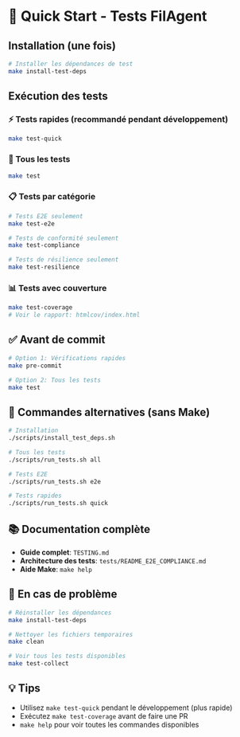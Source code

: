 # 🚀 Quick Start - Tests FilAgent

## Installation (une fois)

```bash
# Installer les dépendances de test
make install-test-deps
```

## Exécution des tests

### ⚡ Tests rapides (recommandé pendant développement)
```bash
make test-quick
```

### 🧪 Tous les tests
```bash
make test
```

### 📋 Tests par catégorie

```bash
# Tests E2E seulement
make test-e2e

# Tests de conformité seulement
make test-compliance

# Tests de résilience seulement
make test-resilience
```

### 📊 Tests avec couverture
```bash
make test-coverage
# Voir le rapport: htmlcov/index.html
```

## ✅ Avant de commit

```bash
# Option 1: Vérifications rapides
make pre-commit

# Option 2: Tous les tests
make test
```

## 🔧 Commandes alternatives (sans Make)

```bash
# Installation
./scripts/install_test_deps.sh

# Tous les tests
./scripts/run_tests.sh all

# Tests E2E
./scripts/run_tests.sh e2e

# Tests rapides
./scripts/run_tests.sh quick
```

## 📚 Documentation complète

- **Guide complet**: `TESTING.md`
- **Architecture des tests**: `tests/README_E2E_COMPLIANCE.md`
- **Aide Make**: `make help`

## 🐛 En cas de problème

```bash
# Réinstaller les dépendances
make install-test-deps

# Nettoyer les fichiers temporaires
make clean

# Voir tous les tests disponibles
make test-collect
```

## 💡 Tips

- Utilisez `make test-quick` pendant le développement (plus rapide)
- Exécutez `make test-coverage` avant de faire une PR
- `make help` pour voir toutes les commandes disponibles
